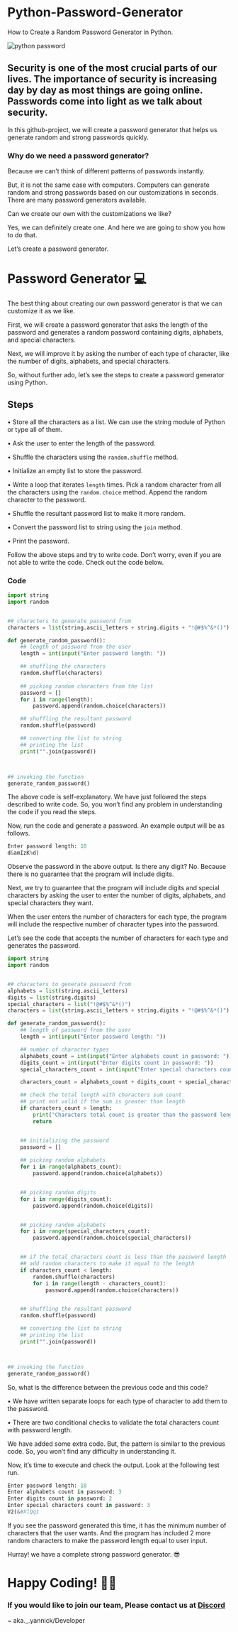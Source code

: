 # Python-Password-Generator
How to Create a Random Password Generator in Python.


![python password](https://user-images.githubusercontent.com/98027205/170694699-90f8943f-b3ef-480d-8519-c57d05a491e0.png)


## Security is one of the most crucial parts of our lives. The importance of security is increasing day by day as most things are going online. Passwords come into light as we talk about security.

In this github-project, we will create a password generator that helps us generate random and strong passwords quickly.

### Why do we need a password generator?

Because we can’t think of different patterns of passwords instantly.

But, it is not the same case with computers. Computers can generate random and strong passwords based on our customizations in seconds. There are many password generators available.

Can we create our own with the customizations we like?

Yes, we can definitely create one. And here we are going to show you how to do that.

Let’s create a password generator.

# Password Generator 💻

The best thing about creating our own password generator is that we can customize it as we like.

First, we will create a password generator that asks the length of the password and generates a random password containing digits, alphabets, and special characters.

Next, we will improve it by asking the number of each type of character, like the number of digits, alphabets, and special characters.

So, without further ado, let’s see the steps to create a password generator using Python.

## Steps

• Store all the characters as a list. We can use the string module of Python or type all of them. 

• Ask the user to enter the length of the password.

• Shuffle the characters using the ```random.shuffle``` method.

• Initialize an empty list to store the password.

• Write a loop that iterates ```length``` times. 
Pick a random character from all the characters using the ```random.choice``` method.
Append the random character to the password.

• Shuffle the resultant password list to make it more random.

• Convert the password list to string using the ```join``` method.

• Print the password.

Follow the above steps and try to write code. Don’t worry, even if you are not able to write the code. Check out the code below.

### Code
```py
import string
import random


## characters to generate password from
characters = list(string.ascii_letters + string.digits + "!@#$%^&*()")

def generate_random_password():
	## length of password from the user
	length = int(input("Enter password length: "))

	## shuffling the characters
	random.shuffle(characters)
	
	## picking random characters from the list
	password = []
	for i in range(length):
		password.append(random.choice(characters))

	## shuffling the resultant password
	random.shuffle(password)

	## converting the list to string
	## printing the list
	print("".join(password))



## invoking the function
generate_random_password()
```
 
The above code is self-explanatory. We have just followed the steps described to write code. So, you won’t find any problem in understanding the code if you read the steps.

Now, run the code and generate a password. An example output will be as follows.

```py
Enter password length: 10
d&amIzK%d)
```

Observe the password in the above output. Is there any digit? No. Because there is no guarantee that the program will include digits.

Next, we try to guarantee that the program will include digits and special characters by asking the user to enter the number of digits, alphabets, and special characters they want.

When the user enters the number of characters for each type, the program will include the respective number of character types into the password.

Let’s see the code that accepts the number of characters for each type and generates the password.

```py
import string
import random


## characters to generate password from
alphabets = list(string.ascii_letters)
digits = list(string.digits)
special_characters = list("!@#$%^&*()")
characters = list(string.ascii_letters + string.digits + "!@#$%^&*()")

def generate_random_password():
	## length of password from the user
	length = int(input("Enter password length: "))

	## number of character types
	alphabets_count = int(input("Enter alphabets count in password: "))
	digits_count = int(input("Enter digits count in password: "))
	special_characters_count = int(input("Enter special characters count in password: "))

	characters_count = alphabets_count + digits_count + special_characters_count

	## check the total length with characters sum count
	## print not valid if the sum is greater than length
	if characters_count > length:
		print("Characters total count is greater than the password length")
		return


	## initializing the password
	password = []
	
	## picking random alphabets
	for i in range(alphabets_count):
		password.append(random.choice(alphabets))


	## picking random digits
	for i in range(digits_count):
		password.append(random.choice(digits))


	## picking random alphabets
	for i in range(special_characters_count):
		password.append(random.choice(special_characters))


	## if the total characters count is less than the password length
	## add random characters to make it equal to the length
	if characters_count < length:
		random.shuffle(characters)
		for i in range(length - characters_count):
			password.append(random.choice(characters))


	## shuffling the resultant password
	random.shuffle(password)

	## converting the list to string
	## printing the list
	print("".join(password))



## invoking the function
generate_random_password()
```

So, what is the difference between the previous code and this code?

• We have written separate loops for each type of character to add them to the password.

• There are two conditional checks to validate the total characters count with password length.

We have added some extra code. But, the pattern is similar to the previous code. So, you won’t find any difficulty in understanding it.

Now, it’s time to execute and check the output. Look at the following test run.

```py
Enter password length: 10
Enter alphabets count in password: 3
Enter digits count in password: 2
Enter special characters count in password: 3
V2(&#XlQq1
```

If you see the password generated this time, it has the minimum number of characters that the user wants. And the program has included 2 more random characters to make the password length equal to user input.

Hurray! we have a complete strong password generator. 😎


# Happy Coding! 👩‍💻

### If you would like to join our team, Please contact us at [Discord](https://discord.gg/YpEuQYUJ7z)

~ aka._.yannick/Developer
